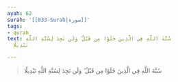 ```yaml
---
ayah: 62
surah: '[[033-Surah|سورة]]'
tags:
- quran
text: سُنَّةَ اللَّهِ فِي الَّذِينَ خَلَوْا مِن قَبْلُ ۖ وَلَن تَجِدَ لِسُنَّةِ اللَّهِ
  تَبْدِيلًا

---
```

> سُنَّةَ اللَّهِ فِي الَّذِينَ خَلَوْا مِن قَبْلُ ۖ وَلَن تَجِدَ لِسُنَّةِ اللَّهِ تَبْدِيلًا
